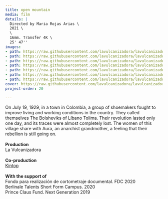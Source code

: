 ```yaml
---
title: open mountain
media: film
details: |
  Directed by Maria Rojas Arias \
  2021 \
  \
  16mm. Transfer 4K \
  25' 47''
images:
- path: https://raw.githubusercontent.com/lavulcanizadora/lavulcanizadora/main/uploads/abrir-monte/abrir-monte-1.jpg
- path: https://raw.githubusercontent.com/lavulcanizadora/lavulcanizadora/main/uploads/abrir-monte/abrir-monte-2.jpg
- path: https://raw.githubusercontent.com/lavulcanizadora/lavulcanizadora/main/uploads/abrir-monte/abrir-monte-3.jpg
- path: https://raw.githubusercontent.com/lavulcanizadora/lavulcanizadora/main/uploads/abrir-monte/abrir-monte-4.jpg
- path: https://raw.githubusercontent.com/lavulcanizadora/lavulcanizadora/main/uploads/abrir-monte/abrir-monte-5.jpg
- path: https://raw.githubusercontent.com/lavulcanizadora/lavulcanizadora/main/uploads/abrir-monte/abrir-monte-6.jpg
- path: https://raw.githubusercontent.com/lavulcanizadora/lavulcanizadora/main/uploads/abrir-monte/abrir-monte-7.jpg
cover: https://raw.githubusercontent.com/lavulcanizadora/lavulcanizadora/main/uploads/project-covers/abrir-monte-cover.png
project-order: 20

---
```

On July 19, 1929, in a town in Colombia, a group of shoemakers fought to improve living and working conditions in the country. They called themselves The Bolsheviks of Líbano Tolima. Their revolution lasted only one day, and its traces were almost completely lost. The women of this village share with Aura, an anarchist grandmother, a feeling that their rebellion is still going on.
<br>
<br>
**Production**
<br>
La Vulcanizadora
<br>
<br>
**Co-production**
<br>
[Kintop](www.kintop.pt)
<br>
<br>
**With the support of**
<br>
Fondo para realización de cortometraje documental. FDC 2020
<br>
Berlinale Talents Short Form Campus. 2020
<br>
Prince Claus Fund. Next Generation 2019
